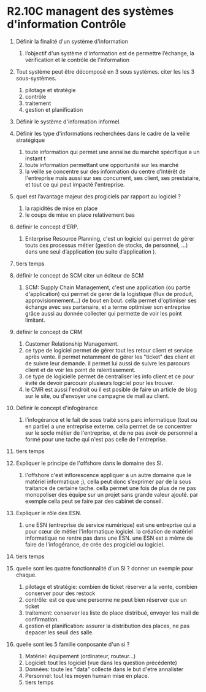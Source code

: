 



# R2.10C managent des systèmes d'information Contrôle

1. Définir la finalité d'un système d'information
   1. l’objectif d'un système d'information est de permettre l’échange, la vérification et le contrôle de l'information
2. Tout système peut être décomposé en 3 sous systèmes. citer les les 3 sous-systèmes.
   1. pilotage et stratégie 
   2. contrôle
   3. traitement
   4. gestion et planification
3. Définir le système d'information informel.



4. Définir les type d'informations recherchées dans le cadre de la veille stratégique
   1. toute information qui permet une annalise du marché spécifique a un instant t
   2. toute information permettant une opportunité sur les marché
   3. la veille se concentre sur des information du centre d’Intérêt de l'entreprise mais aussi sur ses concurrent, ses client, ses prestataire, et tout ce qui peut impacté l'entreprise.
5. quel est l’avantage majeur des progiciels par rapport au logiciel ? 
   1. la rapidités de mise en place
   2. le coups de mise en place relativement bas
6. définir le concept d'ERP.
   1. Enterprise Resource Planning, c'est un logiciel qui permet de gérer touts ces processus métier (gestion de stocks, de personnel, ...) dans une seul d’application (ou suite d’application ).
7. tiers temps
8. définir le concept de SCM citer un éditeur de SCM
   1. SCM: Supply Chain Management, c'est une application (ou partie d'application) qui permet de gerer de la logistique (flux de produit, approvisionnement...) de bout en bout. cella permet d'optimiser ses échange avec ses partenaire, et a terme optimiser son entreprise grâce aussi au donnée collecter qui permette de voir les point limitant.
9. définir le concept de CRM
   1. Customer Relationship Management. 
   2. ce type de logiciel permet de gérer tout les retour client et service après vente. il permet notamment de gérer les "ticket" des client et de suivre leur demande. il permet lui aussi de suivre les parcours client et de voir les point de ralentissement.
   3. ce type de logicielle permet de centraliser les info client et ce pour évité de devoir parcourir plusieurs logiciel pour les trouver.
   4. le CMR est aussi l'endroit ou il est posible de faire un article de blog sur le site, ou d'envoyer une campagne de mail au client.
10. Définir le concept d'infogérance
    1. l’infogérance et le fait de sous traité sons parc informatique (tout ou en partie) a une entreprise externe.  cella permet de se concentrer sur le socle métier de l'entreprise, et de ne pas avoir de personnel a formé pour une tache qui n'est pas celle de l'entreprise.
11. tiers temps
12. Expliquer le principe de l'offshore dans le domaine des SI.
    1. l'offshore c'est inflorescence appliquer a un autre domaine que le matériel informatique ;), cella peut donc s’exprimer par de la sous traitance de certaine tache. cella permet une fois de plus de ne pas monopoliser des équipe sur un projet sans grande valeur ajouté. par exemple cella peut se faire par des cabinet de conseil.
13. Expliquer le rôle des ESN.
    1. une ESN (entreprise de service numérique) est une entreprise qui a pour cœur de métier l'informatique logiciel. la création de matériel informatique ne rentre pas dans une ESN. une ESN est a même de faire de l'infogérance, de crée des progiciel ou logiciel. 
14. tiers temps
15. quelle sont les quatre fonctionnalité d'un SI ? donner un exemple pour chaque.
    1. pilotage et stratégie: combien de ticket réserver a la vente, combien conserver pour des restock
    2. contrôle: est ce que une personne ne peut bien réserver que un ticket
    3. traitement: conserver les liste de place distribué, envoyer les mail de confirmation.
    4. gestion et planification: assurer la distribution des places, ne pas depacer les seuil des salle.

16. quelle sont les 5 famille conposante d'un si ?
    1. Matériel: équipement (ordinateur, routeur...)
    2. Logiciel: tout les logiciel (vue dans les question précédente)
    3. Données: toute les "data" collecté dans le but d'etre annalister
    4. Personnel: tout les moyen humain mise en place.
    5. tiers temps